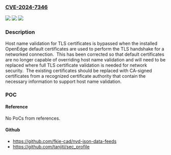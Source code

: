 ### [CVE-2024-7346](https://cve.mitre.org/cgi-bin/cvename.cgi?name=CVE-2024-7346)
![](https://img.shields.io/static/v1?label=Product&message=OpenEdge&color=blue)
![](https://img.shields.io/static/v1?label=Version&message=n%2Fa&color=blue)
![](https://img.shields.io/static/v1?label=Vulnerability&message=CWE-297%3A%20Improper%20Validation%20of%20Certificate%20with%20Host%20Mismatch&color=brighgreen)

### Description

Host name validation for TLS certificates is bypassed when the installed OpenEdge default certificates are used to perform the TLS handshake for a networked connection.  This has been corrected so that default certificates are no longer capable of overriding host name validation and will need to be replaced where full TLS certificate validation is needed for network security.  The existing certificates should be replaced with CA-signed certificates from a recognized certificate authority that contain the necessary information to support host name validation.

### POC

#### Reference
No PoCs from references.

#### Github
- https://github.com/fkie-cad/nvd-json-data-feeds
- https://github.com/tanjiti/sec_profile

